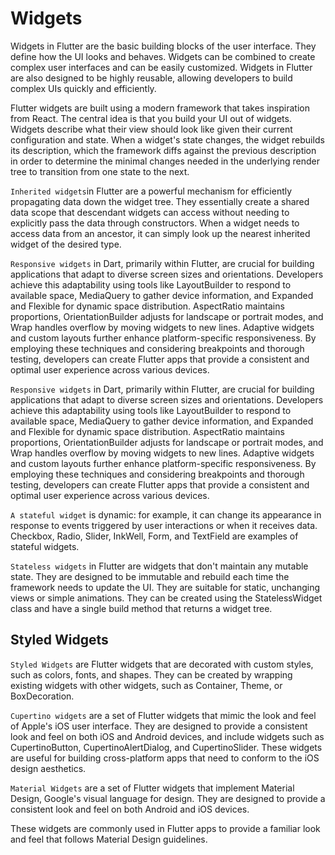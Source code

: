 # Widgets

Widgets in Flutter are the basic building blocks of the user interface. They define how the UI looks and behaves. Widgets can be combined to create complex user interfaces and can be easily customized. Widgets in Flutter are also designed to be highly reusable, allowing developers to build complex UIs quickly and efficiently.

Flutter widgets are built using a modern framework that takes inspiration from React. The central idea is that you build your UI out of widgets. Widgets describe what their view should look like given their current configuration and state. When a widget's state changes, the widget rebuilds its description, which the framework diffs against the previous description in order to determine the minimal changes needed in the underlying render tree to transition from one state to the next.

`Inherited widgets`in Flutter are a powerful mechanism for efficiently propagating data down the widget tree. They essentially create a shared data scope that descendant widgets can access without needing to explicitly pass the data through constructors. When a widget needs to access data from an ancestor, it can simply look up the nearest inherited widget of the desired type.


`Responsive widgets` in Dart, primarily within Flutter, are crucial for building applications that adapt to diverse screen sizes and orientations. Developers achieve this adaptability using tools like LayoutBuilder to respond to available space, MediaQuery to gather device information, and Expanded and Flexible for dynamic space distribution. AspectRatio maintains proportions, OrientationBuilder adjusts for landscape or portrait modes, and Wrap handles overflow by moving widgets to new lines. Adaptive widgets and custom layouts further enhance platform-specific responsiveness. By employing these techniques and considering breakpoints and thorough testing, developers can create Flutter apps that provide a consistent and optimal user experience across various devices.


`Responsive widgets` in Dart, primarily within Flutter, are crucial for building applications that adapt to diverse screen sizes and orientations. Developers achieve this adaptability using tools like LayoutBuilder to respond to available space, MediaQuery to gather device information, and Expanded and Flexible for dynamic space distribution. AspectRatio maintains proportions, OrientationBuilder adjusts for landscape or portrait modes, and Wrap handles overflow by moving widgets to new lines. Adaptive widgets and custom layouts further enhance platform-specific responsiveness. By employing these techniques and considering breakpoints and thorough testing, developers can create Flutter apps that provide a consistent and optimal user experience across various devices.


`A stateful widget` is dynamic: for example, it can change its appearance in response to events triggered by user interactions or when it receives data. Checkbox, Radio, Slider, InkWell, Form, and TextField are examples of stateful widgets.


`Stateless widgets` in Flutter are widgets that don't maintain any mutable state. They are designed to be immutable and rebuild each time the framework needs to update the UI. They are suitable for static, unchanging views or simple animations. They can be created using the StatelessWidget class and have a single build method that returns a widget tree.

## Styled Widgets

`Styled Widgets` are Flutter widgets that are decorated with custom styles, such as colors, fonts, and shapes. They can be created by wrapping existing widgets with other widgets, such as Container, Theme, or BoxDecoration.


`Cupertino widgets` are a set of Flutter widgets that mimic the look and feel of Apple's iOS user interface. They are designed to provide a consistent look and feel on both iOS and Android devices, and include widgets such as CupertinoButton, CupertinoAlertDialog, and CupertinoSlider. These widgets are useful for building cross-platform apps that need to conform to the iOS design aesthetics.


`Material Widgets` are a set of Flutter widgets that implement Material Design, Google's visual language for design. They are designed to provide a consistent look and feel on both Android and iOS devices.

These widgets are commonly used in Flutter apps to provide a familiar look and feel that follows Material Design guidelines.


